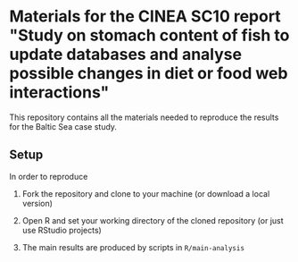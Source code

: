 # Materials for the CINEA SC10 report "Study on stomach content of fish to update databases and analyse possible changes in diet or food web interactions"

This repository contains all the materials needed to reproduce the results for the Baltic Sea case study.


## Setup

In order to reproduce

1. Fork the repository and clone to your machine (or download a local version)

2. Open R and set your working directory of the cloned repository (or just use RStudio projects)

3. The main results are produced by scripts in `R/main-analysis`
